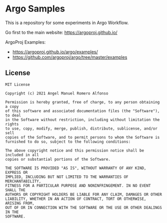 # Argo Samples
This is a repository for some experiments in Argo Workflow.

Go first to the main website: https://argoproj.github.io/

ArgoProj Examples:
* https://argoproj.github.io/argo/examples/
* https://github.com/argoproj/argo/tree/master/examples

## License
```
MIT License

Copyright (c) 2021 Angel Manuel Romero Alfonso

Permission is hereby granted, free of charge, to any person obtaining a copy
of this software and associated documentation files (the "Software"), to deal
in the Software without restriction, including without limitation the rights
to use, copy, modify, merge, publish, distribute, sublicense, and/or sell
copies of the Software, and to permit persons to whom the Software is
furnished to do so, subject to the following conditions:

The above copyright notice and this permission notice shall be included in all
copies or substantial portions of the Software.

THE SOFTWARE IS PROVIDED "AS IS", WITHOUT WARRANTY OF ANY KIND, EXPRESS OR
IMPLIED, INCLUDING BUT NOT LIMITED TO THE WARRANTIES OF MERCHANTABILITY,
FITNESS FOR A PARTICULAR PURPOSE AND NONINFRINGEMENT. IN NO EVENT SHALL THE
AUTHORS OR COPYRIGHT HOLDERS BE LIABLE FOR ANY CLAIM, DAMAGES OR OTHER
LIABILITY, WHETHER IN AN ACTION OF CONTRACT, TORT OR OTHERWISE, ARISING FROM,
OUT OF OR IN CONNECTION WITH THE SOFTWARE OR THE USE OR OTHER DEALINGS IN THE
SOFTWARE.

```